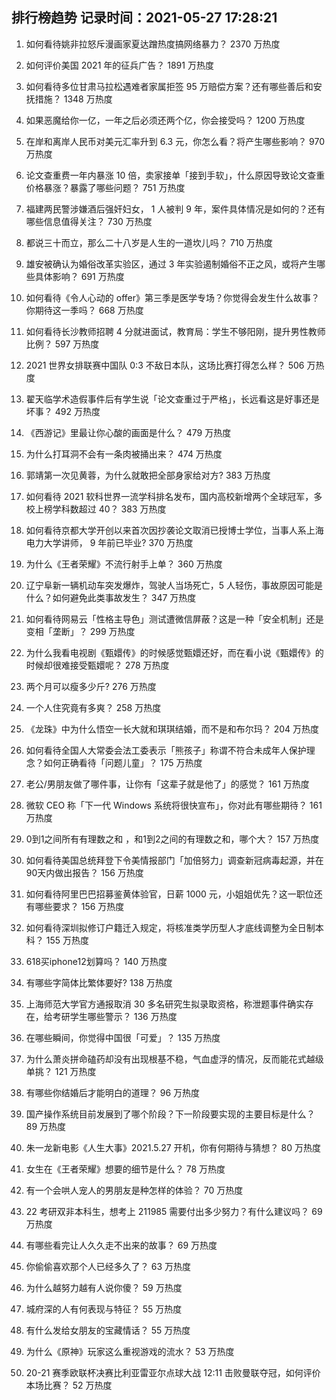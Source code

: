 
## 排行榜趋势 记录时间：2021-05-27 17:28:21
  
  1. 如何看待姚非拉怒斥漫画家夏达蹭热度搞网络暴力？ 2370 万热度
    
  2. 如何评价美国 2021 年的征兵广告？ 1891 万热度
    
  3. 如何看待多位甘肃马拉松遇难者家属拒签 95 万赔偿方案？还有哪些善后和安抚措施？ 1348 万热度
    
  4. 如果恶魔给你一亿，一年之后必须还两个亿，你会接受吗？ 1200 万热度
    
  5. 在岸和离岸人民币对美元汇率升到 6.3 元，你怎么看？将产生哪些影响？ 970 万热度
    
  6. 论文查重费一年内暴涨 10 倍，卖家接单「接到手软」，什么原因导致论文查重价格暴涨？暴露了哪些问题？ 751 万热度
    
  7. 福建两民警涉嫌酒后强奸妇女， 1 人被判 9 年，案件具体情况是如何的？还有哪些信息值得关注？ 730 万热度
    
  8. 都说三十而立，那么二十八岁是人生的一道坎儿吗？ 710 万热度
    
  9. 雄安被确认为婚俗改革实验区，通过 3 年实验遏制婚俗不正之风，或将产生哪些具体影响？ 691 万热度
    
  10. 如何看待《令人心动的 offer》第三季是医学专场？你觉得会发生什么故事？你期待这一季吗？ 668 万热度
    
  11. 如何看待长沙教师招聘 4 分就进面试，教育局：学生不够阳刚，提升男性教师比例？ 597 万热度
    
  12. 2021 世界女排联赛中国队 0:3 不敌日本队，这场比赛打得怎么样？ 506 万热度
    
  13. 翟天临学术造假事件后有学生说「论文查重过于严格」，长远看这是好事还是坏事？ 492 万热度
    
  14. 《西游记》里最让你心酸的画面是什么？ 479 万热度
    
  15. 为什么打耳洞不会有一条肉被捅出来？ 474 万热度
    
  16. 郭靖第一次见黄蓉，为什么就敢把全部身家给对方? 383 万热度
    
  17. 如何看待 2021 软科世界一流学科排名发布，国内高校新增两个全球冠军，多校上榜学科数超过 40？ 383 万热度
    
  18. 如何看待京都大学开创以来首次因抄袭论文取消已授博士学位，当事人系上海电力大学讲师， 9 年前已毕业? 370 万热度
    
  19. 为什么《王者荣耀》不流行射手上单？ 360 万热度
    
  20. 辽宁阜新一辆机动车突发爆炸，驾驶人当场死亡，5 人轻伤，事故原因可能是什么？如何避免此类事故发生？ 347 万热度
    
  21. 如何看待网易云「性格主导色」测试遭微信屏蔽？这是一种「安全机制」还是变相「垄断」？ 299 万热度
    
  22. 为什么我看电视剧《甄嬛传》的时候感觉甄嬛还好，而在看小说《甄嬛传》的时候却很难接受甄嬛呢？ 278 万热度
    
  23. 两个月可以瘦多少斤? 276 万热度
    
  24. 一个人住究竟有多爽？ 258 万热度
    
  25. 《龙珠》中为什么悟空一长大就和琪琪结婚，而不是和布尔玛？ 204 万热度
    
  26. 如何看待全国人大常委会法工委表示「熊孩子」称谓不符合未成年人保护理念？如何正确看待「问题儿童」？ 175 万热度
    
  27. 老公/男朋友做了哪件事，让你有「这辈子就是他了」的感觉？ 161 万热度
    
  28. 微软 CEO 称「下一代 Windows 系统将很快宣布」，你对此有哪些期待？ 161 万热度
    
  29. 0到1之间所有有理数之和 ，和1到2之间的有理数之和，哪个大？ 157 万热度
    
  30. 如何看待美国总统拜登下令美情报部门「加倍努力」调查新冠病毒起源，并在90天内做出报告？ 156 万热度
    
  31. 如何看待阿里巴巴招募鉴黄体验官，日薪 1000 元，小姐姐优先？这一职位还有哪些要求？ 156 万热度
    
  32. 如何看待深圳拟修订户籍迁入规定，将核准类学历型人才底线调整为全日制本科？ 155 万热度
    
  33. 618买iphone12划算吗？ 140 万热度
    
  34. 有哪些字简体比繁体要好? 138 万热度
    
  35. 上海师范大学官方通报取消 30 多名研究生拟录取资格，称泄题事件确实存在，给考研学生哪些警示？ 136 万热度
    
  36. 在哪些瞬间，你觉得中国很「可爱」？ 135 万热度
    
  37. 为什么萧炎拼命磕药却没有出现根基不稳，气血虚浮的情况，反而能花式越级单挑？ 121 万热度
    
  38. 有哪些你结婚后才能明白的道理？ 96 万热度
    
  39. 国产操作系统目前发展到了哪个阶段？下一阶段要实现的主要目标是什么？ 89 万热度
    
  40. 朱一龙新电影《人生大事》2021.5.27 开机，你有何期待与猜想？ 80 万热度
    
  41. 女生在《王者荣耀》想要的细节是什么？ 78 万热度
    
  42. 有一个会哄人宠人的男朋友是种怎样的体验？ 70 万热度
    
  43. 22 考研双非本科生，想考上 211985 需要付出多少努力？有什么建议吗？ 69 万热度
    
  44. 有哪些看完让人久久走不出来的故事？ 69 万热度
    
  45. 你偷偷喜欢那个人已经多久了？ 63 万热度
    
  46. 为什么越努力越有人说你傻？ 59 万热度
    
  47. 城府深的人有何表现与特征？ 55 万热度
    
  48. 有什么发给女朋友的宝藏情话？ 55 万热度
    
  49. 为什么《原神》玩家这么重视游戏的流水？ 53 万热度
    
  50. 20-21 赛季欧联杯决赛比利亚雷亚尔点球大战 12:11 击败曼联夺冠，如何评价本场比赛？ 52 万热度
    